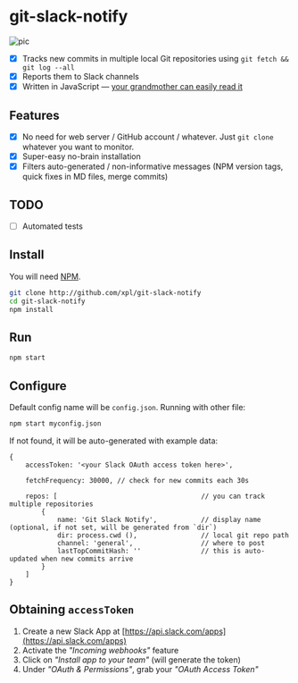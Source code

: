 # git-slack-notify

![pic](https://cdn.jpg.wtf/futurico/a6/39/1495803414-a6396ced47686e423007d19d48c00062.png)

- [x] Tracks new commits in multiple local Git repositories using `git fetch && git log --all`
- [x] Reports them to Slack channels
- [x] Written in JavaScript — [your grandmother can easily read it](https://github.com/xpl/git-slack-notify/blob/master/git-slack-notify.js)

## Features

- [x] No need for web server / GitHub account / whatever. Just `git clone` whatever you want to monitor.
- [x] Super-easy no-brain installation
- [x] Filters auto-generated / non-informative messages (NPM version tags, quick fixes in MD files, merge commits)

## TODO

- [ ] Automated tests

## Install

You will need [NPM](https://www.npmjs.com/get-npm).

```bash
git clone http://github.com/xpl/git-slack-notify
cd git-slack-notify
npm install
```

## Run

```bash
npm start
```

## Configure

Default config name will be `config.json`. Running with other file:

```bash
npm start myconfig.json
```

If not found, it will be auto-generated with example data:

```
{
    accessToken: '<your Slack OAuth access token here>',

    fetchFrequency: 30000, // check for new commits each 30s

    repos: [                                    // you can track multiple repositories
        {
            name: 'Git Slack Notify',           // display name (optional, if not set, will be generated from `dir`)
            dir: process.cwd (),                // local git repo path
            channel: 'general',                 // where to post
            lastTopCommitHash: ''               // this is auto-updated when new commits arrive
        }
    ]
}
```

## Obtaining `accessToken`

1. Create a new Slack App at [https://api.slack.com/apps](https://api.slack.com/apps)
2. Activate the _"Incoming webhooks"_ feature
3. Click on _"Install app to your team"_ (will generate the token)
4. Under _"OAuth & Permissions"_, grab your _"OAuth Access Token"_
